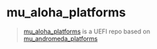 # mu_aloha_platforms
> [mu_aloha_platforms](https://github.com/Project-Aloha/mu_aloha_platforms) is a UEFI repo based on [mu_andromeda_platforms](https://github.com/WOA-Project/mu_andromeda_platforms)